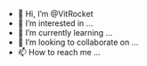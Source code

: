 - 👋 Hi, I’m @VitRocket
- 👀 I’m interested in ...
- 🌱 I’m currently learning ...
- 💞️ I’m looking to collaborate on ...
- 📫 How to reach me ...

<!---
VitRocket/VitRocket is a ✨ special ✨ repository because its `README.md` (this file) appears on your GitHub profile.
You can click the Preview link to take a look at your changes.
--->
